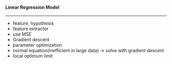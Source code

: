 #### Linear Regression Model

---

* feature, hypothesis
* feature extractor
* use MSE
* Gradient descent
* parameter optimization
* normal equation(inefficient in large data) -> solve with gradient descent
* local optimum limit
